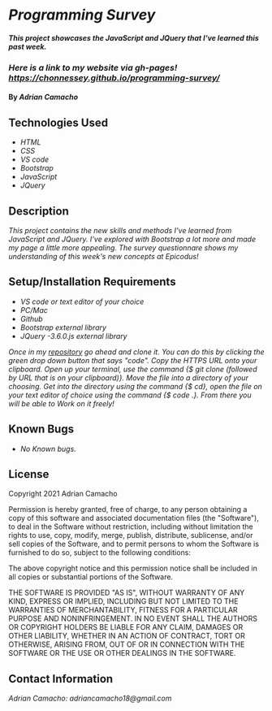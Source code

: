 
# _Programming Survey_

#### _This project showcases the JavaScript and JQuery that I've learned this past week._

### _Here is a link to my website via gh-pages! https://chonnessey.github.io/programming-survey/_

#### By _**Adrian Camacho**_

## Technologies Used

* _HTML_
* _CSS_
* _VS code_
* _Bootstrap_
* _JavaScript_
* _JQuery_

## Description

_This project contains the new skills and methods I've learned from JavaScript and JQuery. I've explored with Bootstrap a lot more and made my page a little more appealing. The survey questionnare shows my understanding of this week's new concepts at Epicodus!_

## Setup/Installation Requirements

* _VS code or text editor of your choice_
* _PC/Mac_
* _Github_
* _Bootstrap external library_
* _JQuery -3.6.0.js external library_

_Once in my [repository](https://github.com/chonnessey/programming-survey) go ahead and clone it. You can do this by clicking the green drop down button that says "code". Copy the HTTPS URL onto your clipboard. Open up your terminal, use the command {$ git clone (followed by URL that is on your clipboard)}. Move the file into a directory of your choosing. Get into the directory using the command {$ cd}, open the file on your text editor of choice using the command {$ code .}. From there you will be able to Work on it freely!_

## Known Bugs

* _No Known bugs._

## License

Copyright 2021 Adrian Camacho

Permission is hereby granted, free of charge, to any person obtaining a copy of this software and associated documentation files (the "Software"), to deal in the Software without restriction, including without limitation the rights to use, copy, modify, merge, publish, distribute, sublicense, and/or sell copies of the Software, and to permit persons to whom the Software is furnished to do so, subject to the following conditions:

The above copyright notice and this permission notice shall be included in all copies or substantial portions of the Software.

THE SOFTWARE IS PROVIDED "AS IS", WITHOUT WARRANTY OF ANY KIND, EXPRESS OR IMPLIED, INCLUDING BUT NOT LIMITED TO THE WARRANTIES OF MERCHANTABILITY, FITNESS FOR A PARTICULAR PURPOSE AND NONINFRINGEMENT. IN NO EVENT SHALL THE AUTHORS OR COPYRIGHT HOLDERS BE LIABLE FOR ANY CLAIM, DAMAGES OR OTHER LIABILITY, WHETHER IN AN ACTION OF CONTRACT, TORT OR OTHERWISE, ARISING FROM, OUT OF OR IN CONNECTION WITH THE SOFTWARE OR THE USE OR OTHER DEALINGS IN THE SOFTWARE.

## Contact Information

_Adrian Camacho: adriancamacho18@gmail.com_